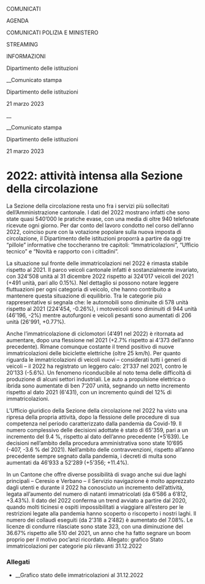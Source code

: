 COMUNICATI

AGENDA

COMUNICATI POLIZIA E MINISTERO

STREAMING

INFORMAZIONI

Dipartimento delle istituzioni  

__Comunicato stampa

Dipartimento delle istituzioni  

21 marzo 2023

__

__Comunicato stampa

Dipartimento delle istituzioni  

21 marzo 2023

# 2022: attività intensa alla Sezione della circolazione

La Sezione della circolazione resta uno fra i servizi più sollecitati
dell’Amministrazione cantonale. I dati del 2022 mostrano infatti che sono
state quasi 540’000 le pratiche evase, con una media di oltre 940 telefonate
ricevute ogni giorno. Per dar conto del lavoro condotto nel corso dell’anno
2022, coinciso pure con la votazione popolare sulla nuova imposta di
circolazione, il Dipartimento delle istituzioni proporrà a partire da oggi tre
“pillole” informative che toccheranno tre capitoli: “Immatricolazioni”,
“Ufficio tecnico” e “Novità e rapporto con i cittadini”.

  

La situazione sul fronte delle immatricolazioni nel 2022 è rimasta stabile
rispetto al 2021. Il parco veicoli cantonale infatti è sostanzialmente
invariato, con 324'508 unità al 31 dicembre 2022 rispetto ai 324’017 veicoli
del 2021 (+491 unità, pari allo 0.15%). Nel dettaglio si possono notare
leggere fluttuazioni per ogni categoria di veicolo, che hanno contribuito a
mantenere questa situazione di equilibrio. Tra le categorie più
rappresentative si segnala che: le automobili sono diminuite di 578 unità
rispetto al 2021 (224'454, -0.26%), i motoveicoli sono diminuiti di 944 unità
(46'196, -2%) mentre autofurgoni e veicoli pesanti sono aumentati di 206 unità
(26'991, +0.77%).

Anche l’immatricolazione di ciclomotori (4’491 nel 2022) è ritornata ad
aumentare, dopo una flessione nel 2021 (+2.7% rispetto ai 4’373 dell’anno
precedente). Rimane comunque costante il trend positivo di nuove
immatricolazioni delle biciclette elettriche (oltre 25 km/h). Per quanto
riguarda le immatricolazioni di veicoli nuovi – considerati tutti i generi di
veicoli – il 2022 ha registrato un leggero calo: 21’337 nel 2021, contro le
20’133 (-5.6%). Un fenomeno riconducibile al noto tema delle difficoltà di
produzione di alcuni settori industriali. Le auto a propulsione elettrica o
ibrida sono aumentate di ben 7’207 unità, segnando un netto incremento
rispetto al dato 2021 (6'431), con un incremento quindi del 12% di
immatricolazioni.

L’Ufficio giuridico della Sezione della circolazione nel 2022 ha visto una
ripresa della propria attività, dopo la flessione delle procedure di sua
competenza nel periodo caratterizzato dalla pandemia da Covid-19. Il numero
complessivo delle decisioni adottate è stato di 65'359, pari a un incremento
del 9.4 %, rispetto al dato dell’anno precedente (+5’639). Le decisioni
nell’ambito della procedura amministrativa sono state 10’695 (-407, -3.6 % del
2021). Nell’ambito delle contravvenzioni, rispetto all’anno precedente sempre
segnato dalla pandemia, i decreti di multa sono aumentati da 46’933 a 52’289
(+5’356; +11.4%).

In un Cantone che offre diverse possibilità di svago anche sui due laghi
principali – Ceresio e Verbano – il Servizio navigazione è molto apprezzato
dagli utenti e durante il 2022 ha conosciuto un incremento dell’attività,
legata all’aumento del numero di natanti immatricolati (da 6’586 a 6’812,
+3.43%). Il dato del 2022 conferma un trend avviato a partire dal 2020, quando
molti ticinesi e ospiti impossibilitati a viaggiare all’estero per le
restrizioni legate alla pandemia hanno scoperto o riscoperto i nostri laghi.
Il numero dei collaudi eseguiti (da 2’318 a 2’482) è aumentato del 7.08%. Le
licenze di condurre rilasciate sono state 323, con una diminuzione del 36.67%
rispetto alle 510 del 2021, un anno che ha fatto segnare un boom proprio per
il motivo poc’anzi ricordato. Allegato: grafico Stato immatricolazioni per
categorie più rilevanti 31.12.2022

### Allegati

  * __Grafico stato delle immatricolazioni al 31.12.2022

